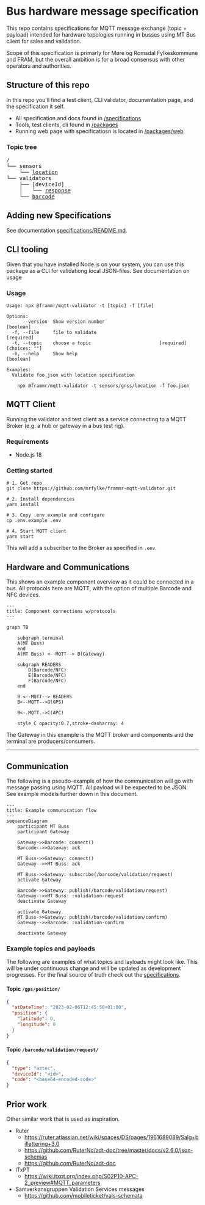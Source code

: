 # Bus hardware message specification

This repo contains specifications for MQTT message exchange (topic + payload)
intended for hardware topologies running in busses using MT Bus client for sales
and validation.

Scope of this specification is primarly for Møre og Romsdal Fylkeskommune and
FRAM, but the overall ambition is for a broad consensus with other operators and
authorities.

## Structure of this repo

In this repo you'll find a test client, CLI validator, documentation page, and
the specification it self.

- All specification and docs found in [/specifications](./specifications/)
- Tools, test clients, cli found in [/packages](./packages/)
- Running web page with specificatiosn is located in
  [/packages/web](./packages/web)

### Topic tree

<pre>
/
└── sensors
    └── <a href="./specifications/sensors/location/">location</a>
└── validators
    ├── [deviceId]
    │   └── <a href="./specifications/validators/%5BdeviceId%5D/response">response</a>
    └── <a href="./specifications/validators/barcode/">barcode</a>
</pre>

## Adding new Specifications

See documentation [specifications/README.md](./specifications/README.md).

## CLI tooling

Given that you have installed Node.js on your system, you can use this package
as a CLI for validationg local JSON-files. See documentation on usage

### Usage

```
Usage: npx @frammr/mqtt-validator -t [topic] -f [file]

Options:
      --version  Show version number                                   [boolean]
  -f, --file     file to validate                                     [required]
  -t, --topic    choose a topic                         [required] [choices: ""]
  -h, --help     Show help                                             [boolean]

Examples:
  Validate foo.json with location specification

    npx @frammr/mqtt-validator -t sensors/gnss/location -f foo.json
```

## MQTT Client

Running the validator and test client as a service connecting to a MQTT Broker
(e.g. a hub or gateway in a bus test rig).

### Requirements

- Node.js 18

### Getting started

```shell
# 1. Get repo
git clone https://github.com/mrfylke/frammr-mqtt-validator.git

# 2. Install dependencies
yarn install

# 3. Copy .env.example and configure
cp .env.example .env

# 4. Start MQTT client
yarn start
```

This will add a subscriber to the Broker as specified in `.env`.

## Hardware and Communications

This shows an example component overview as it could be connected in a bus. All
protocols here are MQTT, with the option of multiple Barcode and NFC devices.

```mermaid
---
title: Component connections w/protocols
---

graph TB

    subgraph terminal
    A(MT Buss)
    end
    A(MT Buss) <--MQTT--> B(Gateway)

    subgraph READERS
        D(Barcode/NFC)
        E(Barcode/NFC)
        F(Barcode/NFC)
    end

    B <--MQTT--> READERS
    B<--MQTT-->G(GPS)

    B<-.MQTT.->C(APC)

    style C opacity:0.7,stroke-dasharray: 4

```

The Gateway in this example is the MQTT broker and components and the terminal
are producers/consumers.

---

## Communication

The following is a pseudo-example of how the communication will go with message
passing using MQTT. All payload will be expected to be JSON. See example models
further down in this document.

```mermaid
---
title: Example communication flow
---
sequenceDiagram
    participant MT Buss
    participant Gateway

    Gateway->>Barcode: connect()
    Barcode-->>Gateway: ack

    MT Buss->>Gateway: connect()
    Gateway-->>MT Buss: ack

    MT Buss->>Gateway: subscribe(/barcode/validation/request)
    activate Gateway

    Barcode->>Gateway: publish(/barcode/validation/request)
    Gateway-->>MT Buss: :validation-request
    deactivate Gateway

    activate Gateway
    MT Buss->>Gateway: publish(/barcode/validation/confirm)
    Gateway-->>Barcode: :validation-confirm

    deactivate Gateway
```

### Example topics and payloads

The following are examples of what topics and layloads might look like. This
will be under continuous change and will be updated as development progresses.
For the final source of truth check out the [specifications](./specifications).

#### Topic `/gps/position/`

```json
{
  "atDateTime": "2023-02-06T12:45:50+01:00",
  "position": {
    "latitude": 0,
    "longitude": 0
  }
}
```

#### Topic `/barcode/validation/request/`

```json
{
  "type": "aztec",
  "deviceId": "<id>",
  "code": "<base64-encoded-code>"
}
```

## Prior work

Other similar work that is used as inspiration.

- Ruter
  - https://ruter.atlassian.net/wiki/spaces/DS/pages/1961689089/Salg+billettering+3.0
  - https://github.com/RuterNo/adt-doc/tree/master/docs/v2.6.0/json-schemas
  - https://github.com/RuterNo/adt-doc
- ITxPT
  - https://wiki.itxpt.org/index.php/S02P10-APC-2_preview#MQTT_parameters
- Samverkansgruppen Validation Services messages
  - https://github.com/mobileticket/vals-schemata
